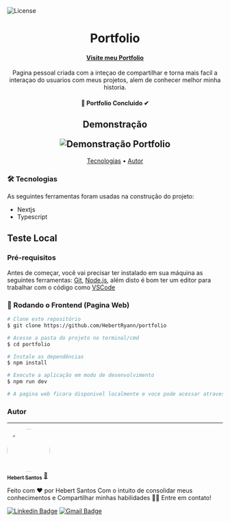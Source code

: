 <img alt="License" src="https://img.shields.io/badge/license-MIT-brightgreen">

<h1 align="center">
  Portfolio
</h1>

<h4 align="center">
    <a href="https://hebertryann.github.io/gobarberr/">Visite meu Portfolio</a>
</h4>
<p align="center">
  Pagina pessoal criada com a inteçao de compartilhar e torna mais facil a interaçao do usuarios com meus projetos, alem de conhecer melhor minha historia.  
</p>

<h4 align="center"> 
🚀 Portfolio Concluido ✔
</h4>

<h2 align="center">
  <p>Demonstração</p> 
  <img alt="Demonstração Portfolio" src="public/assets/portfolio.gif"/>
</h2>


<p align="center">
 <a href="#-tecnologias">Tecnologias</a> • 
 <a href="#autor">Autor</a>
</p>

### 🛠 Tecnologias

As seguintes ferramentas foram usadas na construção do projeto:

- Nextjs
- Typescript

## Teste Local
### Pré-requisitos

Antes de começar, você vai precisar ter instalado em sua máquina as seguintes ferramentas:
[Git](https://git-scm.com), [Node.js](https://nodejs.org/en/), além disto é bom ter um editor para trabalhar com o código como [VSCode](https://code.visualstudio.com/)

### 🎲 Rodando o Frontend (Pagina Web)

```bash
# Clone este repositório
$ git clone https://github.com/HebertRyann/portfolio

# Acesse a pasta do projeto no terminal/cmd
$ cd portfolio

# Instale as dependências
$ npm install

# Execute a aplicação em modo de desenvolvimento
$ npm run dev

# A pagina web ficara disponivel localmente e voce pode acessar atraves de <http://localhost:3000>
```

### Autor
---

<a href="https://www.linkedin.com/in/hebertryansantos/">
 <img style="border-radius: 50%;" src="https://avatars.githubusercontent.com/u/58072948?v=4" width="100px;" alt=""/>
 <br />
 <sub><b>Hebert Santos</b></sub></a> <a href="https://www.linkedin.com/in/hebertryansantos/" title="Perfil">🚀</a>

Feito com ❤️ por Hebert Santos Com o intuito de consolidar meus conhecimentos e Compartilhar minhas habilidades 👋🏽 Entre em contato!

[![Linkedin Badge](https://img.shields.io/badge/-Hebert-blue?style=flat-square&logo=Linkedin&logoColor=white&link=https://www.linkedin.com/in/hebertryansantos/)](https://www.linkedin.com/in/hebertryansantos/) 
[![Gmail Badge](https://img.shields.io/badge/-hebertryann40@gmail.com-c14438?style=flat-square&logo=Gmail&logoColor=white&link=mailto:hebertryann40@gmail.com)](mailto:hebertryann40@gmail.com)
